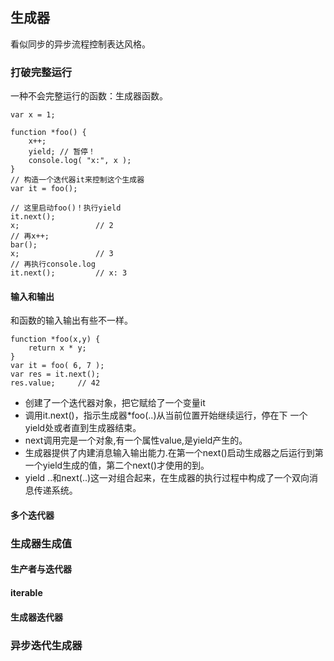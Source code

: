 ## 生成器

看似同步的异步流程控制表达风格。

### 打破完整运行
一种不会完整运行的函数：生成器函数。
```
var x = 1;  
 
function *foo() {  
    x++;  
    yield; // 暂停！ 
    console.log( "x:", x );  
}  
// 构造一个迭代器it来控制这个生成器 
var it = foo();  
 
// 这里启动foo()！执行yield
it.next();  
x;                 // 2  
// 再x++;
bar();  
x;                 // 3
// 再执行console.log  
it.next();         // x: 3 
```
#### 输入和输出
和函数的输入输出有些不一样。
```
function *foo(x,y) {  
    return x * y;  
}  
var it = foo( 6, 7 );  
var res = it.next();  
res.value;     // 42 
```
* 创建了一个迭代器对象，把它赋给了一个变量it
* 调用it.next()，指示生成器*foo(..)从当前位置开始继续运行，停在下
一个yield处或者直到生成器结束。
* next调用完是一个对象,有一个属性value,是yield产生的。
* 生成器提供了内建消息输入输出能力.在第一个next()启动生成器之后运行到第一个yield生成的值，第二个next()才使用的到。
* yield ..和next(..)这一对组合起来，在生成器的执行过程中构成了一个双向消息传递系统。
#### 多个迭代器

### 生成器生成值

#### 生产者与迭代器

#### iterable

#### 生成器迭代器

### 异步迭代生成器
